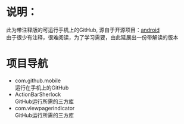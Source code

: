 说明：
=============
此为带注释版的可运行手机上的GitHub,
源自于开源项目：[android](https://github.com/github/android)<br>
由于很少有注释，很难阅读，为了学习需要，由此延展出一份带解读的版本



项目导航
=============
* com.github.mobile
  <br>运行在手机上的GitHub
* ActionBarSherlock
  <br>GitHub运行所需的三方库
* com.viewpagerindicator
  <br>GitHub运行所需的三方库

